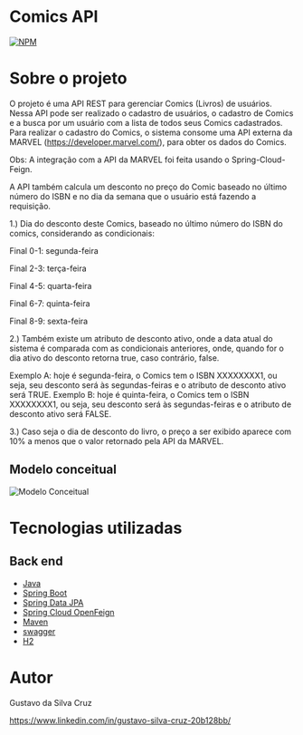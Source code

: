 # Comics API
[![NPM](https://img.shields.io/npm/l/react)](https://github.com/GustavoSC1/comicApi/blob/main/LICENCE) 

# Sobre o projeto

O projeto é uma API REST para gerenciar Comics (Livros) de usuários. Nessa API pode ser realizado o cadastro de usuários, o cadastro de Comics e a busca por um usuário com a lista de todos seus Comics cadastrados. Para realizar o cadastro do Comics, o sistema consome uma API externa da MARVEL (https://developer.marvel.com/), para obter os dados do Comics. 

Obs: A integração com a API da MARVEL foi feita usando o Spring-Cloud-Feign.

A API também calcula um desconto no preço do Comic baseado no último número do ISBN e no dia da semana que o usuário está fazendo a requisição. 

1.) Dia do desconto deste Comics, baseado no último número do ISBN do comics, considerando as condicionais:

Final 0-1: segunda-feira

Final 2-3: terça-feira

Final 4-5: quarta-feira

Final 6-7: quinta-feira

Final 8-9: sexta-feira

2.) Também existe um atributo de desconto ativo, onde a data atual do sistema é comparada com as condicionais anteriores, onde, quando for o dia ativo do desconto retorna true, caso contrário, false.

Exemplo A: hoje é segunda-feira, o Comics tem o ISBN XXXXXXXX1, ou seja, seu desconto será às segundas-feiras e o atributo de desconto ativo será TRUE.
Exemplo B: hoje é quinta-feira, o Comics tem o ISBN XXXXXXXX1, ou seja, seu desconto será às segundas-feiras e o atributo de desconto ativo será FALSE.

3.) Caso seja o dia de desconto do livro, o preço a ser exibido aparece com 10% a menos que o valor retornado pela API da MARVEL.

## Modelo conceitual
![Modelo Conceitual](https://ik.imagekit.io/gustavosc/Untitled_Diagram.drawio_eNt8_EXu9.png?ik-sdk-version=javascript-1.4.3&updatedAt=1656848888448)

# Tecnologias utilizadas
## Back end
- [Java](https://www.oracle.com/java/)
- [Spring Boot](https://spring.io/projects/spring-boot)
- [Spring Data JPA](https://spring.io/projects/spring-data-jpa)
- [Spring Cloud OpenFeign](https://spring.io/projects/spring-cloud-openfeign)
- [Maven](https://maven.apache.org/)
- [swagger](https://swagger.io/)
- [H2](https://www.h2database.com/html/main.html)

# Autor

Gustavo da Silva Cruz

https://www.linkedin.com/in/gustavo-silva-cruz-20b128bb/
